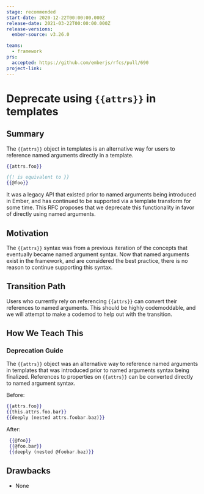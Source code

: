 ```yaml
---
stage: recommended
start-date: 2020-12-22T00:00:00.000Z
release-date: 2021-03-22T00:00:00.000Z
release-versions:
  ember-source: v3.26.0

teams:
  - framework
prs:
  accepted: https://github.com/emberjs/rfcs/pull/690
project-link:
---
```


# Deprecate using `{{attrs}}` in templates

## Summary

The `{{attrs}}` object in templates is an alternative way for users to reference
named arguments directly in a template.

```hbs
{{attrs.foo}}

{{! is equivalent to }}
{{@foo}}
```

It was a legacy API that existed prior to named arguments being introduced in
Ember, and has continued to be supported via a template transform for some time.
This RFC proposes that we deprecate this functionality in favor of directly
using named arguments.

## Motivation

The `{{attrs}}` syntax was from a previous iteration of the concepts that
eventually became named argument syntax. Now that named arguments exist in the
framework, and are considered the best practice, there is no reason to continue
supporting this syntax.

## Transition Path

Users who currently rely on referencing `{{attrs}}` can convert their references
to named arguments. This should be highly codemoddable, and we will attempt to
make a codemod to help out with the transition.

## How We Teach This

### Deprecation Guide

The `{{attrs}}` object was an alternative way to reference named arguments in
templates that was introduced prior to named arguments syntax being finalized.
References to properties on `{{attrs}}` can be converted directly to named
argument syntax.

Before:

```hbs
{{attrs.foo}}
{{this.attrs.foo.bar}}
{{deeply (nested attrs.foobar.baz)}}
```

After:

```hbs
 {{@foo}}
 {{@foo.bar}}
 {{deeply (nested @foobar.baz)}}
 ```

## Drawbacks

- None
